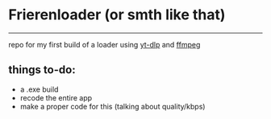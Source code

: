 # Frierenloader (or smth like that)
---

repo for my first build of a loader using [yt-dlp](https://github.com/yt-dlp/yt-dlp) and [ffmpeg](https://github.com/FFmpeg/FFmpeg) 

## things to-do:
* a .exe build
* recode the entire app
* make a proper code for this (talking about quality/kbps)

